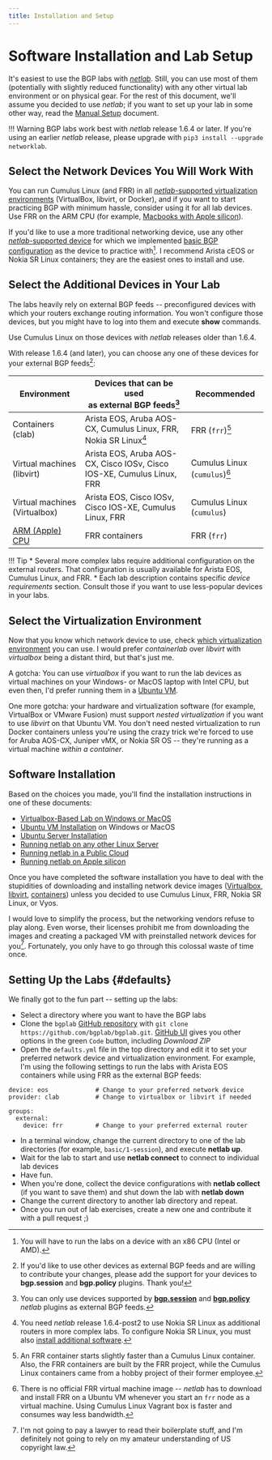 ```yaml
---
title: Installation and Setup
---
```

# Software Installation and Lab Setup

It's easiest to use the BGP labs with _[netlab](https://netlab.tools/)_. Still, you can use most of them (potentially with slightly reduced functionality) with any other virtual lab environment or on physical gear. For the rest of this document, we'll assume you decided to use _netlab_; if you want to set up your lab in some other way, read the [Manual Setup](external/index.md) document.

!!! Warning
    BGP labs work best with _netlab_ release 1.6.4 or later. If you're using an earlier _netlab_ release, please upgrade with `pip3 install --upgrade networklab`.

## Select the Network Devices You Will Work With

You can run Cumulus Linux (and FRR) in all [_netlab_-supported virtualization environments](https://netlab.tools/providers/) (VirtualBox, libvirt, or Docker), and if you want to start practicing BGP with minimum hassle, consider using it for all lab devices. Use FRR on the ARM CPU (for example, [Macbooks with Apple silicon](https://blog.ipspace.net/2024/03/netlab-bgp-apple-silicon.html)).

If you'd like to use a more traditional networking device, use any other [_netlab_-supported device](https://netlab.tools/platforms/) for which we implemented [basic BGP configuration](https://netlab.tools/module/bgp/#platform-support) as the device to practice with[^x86]. I recommend Arista cEOS or Nokia SR Linux containers; they are the easiest ones to install and use.

[^x86]: You will have to run the labs on a device with an x86 CPU (Intel or AMD).

## Select the Additional Devices in Your Lab

The labs heavily rely on external BGP feeds -- preconfigured devices with which your routers exchange routing information. You won't configure those devices, but you might have to log into them and execute **show** commands.

Use Cumulus Linux on those devices with _netlab_ releases older than 1.6.4.

With release 1.6.4 (and later), you can choose any one of these devices for your external BGP feeds[^OPL]:

| Environment | Devices that can be used<br>as external BGP feeds[^XF] | Recommended |
|-------------------|--------------------------------|-----|
| Containers (clab) | Arista EOS, Aruba AOS-CX, Cumulus Linux, FRR, Nokia SR Linux[^R164] | FRR (`frr`)[^FSF] |
| Virtual machines (libvirt) | Arista EOS, Aruba AOS-CX, Cisco IOSv, Cisco IOS-XE, Cumulus Linux, FRR | Cumulus Linux (`cumulus`)[^CSF] |
| Virtual machines (Virtualbox) | Arista EOS, Cisco IOSv, Cisco IOS-XE, Cumulus Linux, FRR | Cumulus Linux (`cumulus`) |
| [ARM (Apple) CPU](https://blog.ipspace.net/2024/03/netlab-bgp-apple-silicon.html) | FRR containers | FRR (`frr`) |

!!! Tip
    * Several more complex labs require additional configuration on the external routers. That configuration is usually available for Arista EOS, Cumulus Linux, and FRR.
    * Each lab description contains specific *device requirements* section. Consult those if you want to use less-popular devices in your labs.

[^XF]: You can only use devices supported by **[bgp.session](https://netlab.tools/plugins/bgp.session/)** and **[bgp.policy](https://netlab.tools/plugins/bgp.policy/)** _netlab_ plugins as external BGP feeds.

[^R164]: You need _netlab_ release 1.6.4-post2 to use Nokia SR Linux as additional routers in more complex labs. To configure Nokia SR Linux, you must also [install additional software](https://netlab.tools/caveats/#caveats-srlinux).

[^OPL]: If you'd like to use other devices as external BGP feeds and are willing to contribute your changes, please add the support for your devices to **bgp.session** and **bgp.policy** plugins. Thank you!

[^FSF]: An FRR container starts slightly faster than a Cumulus Linux container. Also, the FRR containers are built by the FRR project, while the Cumulus Linux containers came from a hobby project of their former employee.

[^CSF]: There is no official FRR virtual machine image -- _netlab_ has to download and install FRR on a Ubuntu VM whenever you start an `frr` node as a virtual machine. Using Cumulus Linux Vagrant box is faster and consumes way less bandwidth.

## Select the Virtualization Environment

Now that you know which network device to use, check [which virtualization environment](https://netlab.tools/platforms/#supported-virtualization-providers) you can use. I would prefer _containerlab_ over _libvirt_ with _virtualbox_ being a distant third, but that's just me.

A gotcha: You can use _virtualbox_ if you want to run the lab devices as virtual machines on your Windows- or MacOS laptop with Intel CPU, but even then, I'd prefer running them in a [Ubuntu VM](https://netlab.tools/install/ubuntu-vm/).

One more gotcha: your hardware and virtualization software (for example, VirtualBox or VMware Fusion) must support _nested virtualization_ if you want to use _libvirt_ on that Ubuntu VM. You don't need nested virtualization to run Docker containers unless you're using the crazy trick we're forced to use for Aruba AOS-CX, Juniper vMX, or Nokia SR OS -- they're running as a virtual machine _within a container_.

## Software Installation

Based on the choices you made, you'll find the installation instructions in one of these documents:

* [Virtualbox-Based Lab on Windows or MacOS](https://netlab.tools/labs/virtualbox/)
* [Ubuntu VM Installation](https://netlab.tools/install/ubuntu-vm/) on Windows or MacOS
* [Ubuntu Server Installation](https://netlab.tools/install/ubuntu/)
* [Running netlab on any other Linux Server](https://netlab.tools/install/linux/)
* [Running netlab in a Public Cloud](https://netlab.tools/install/cloud/)
* [Running netlab on Apple silicon](https://blog.ipspace.net/2024/03/netlab-bgp-apple-silicon.html)

Once you have completed the software installation you have to deal with the stupidities of downloading and installing network device images ([Virtualbox](https://netlab.tools/labs/virtualbox/), [libvirt](https://netlab.tools/labs/libvirt/#vagrant-boxes), [containers](https://netlab.tools/labs/clab/#container-images)) unless you decided to use Cumulus Linux, FRR, Nokia SR Linux, or Vyos.

I would love to simplify the process, but the networking vendors refuse to play along. Even worse,  their licenses prohibit me from downloading the images and creating a packaged VM with preinstalled network devices for you[^NPAL]. Fortunately, you only have to go through this colossal waste of time once.

[^NPAL]: I'm not going to pay a lawyer to read their boilerplate stuff, and I'm definitely not going to rely on my amateur understanding of US copyright law.

## Setting Up the Labs {#defaults}

We finally got to the fun part -- setting up the labs:

* Select a directory where you want to have the BGP labs
* Clone the `bgplab` [GitHub repository](https://github.com/bgplab/bgplab) with `git clone https://github.com/bgplab/bgplab.git`. [GitHub UI](https://github.com/bgplab/bgplab) gives you other options in the green `Code` button, including _Download ZIP_
* Open the `defaults.yml` file in the top directory and edit it to set your preferred network device and virtualization environment. For example, I'm using the following settings to run the labs with Arista EOS containers while using FRR as the external BGP feeds:

```
device: eos             # Change to your preferred network device
provider: clab          # Change to virtualbox or libvirt if needed

groups:
  external:
    device: frr         # Change to your preferred external router
```

* In a terminal window, change the current directory to one of the lab directories (for example, `basic/1-session`), and execute **netlab up**.
* Wait for the lab to start and use **netlab connect** to connect to individual lab devices
* Have fun.
* When you're done, collect the device configurations with **netlab collect** (if you want to save them) and shut down the lab with **netlab down**
* Change the current directory to another lab directory and repeat.
* Once you run out of lab exercises, create a new one and contribute it with a pull request ;)
